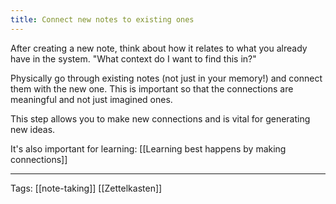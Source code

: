 ```yaml
---
title: Connect new notes to existing ones
---
```


After creating a new note, think about how it relates to what you already have in the system. "What context do I want to find this in?"

Physically go through existing notes (not just in your memory!) and connect them with the new one. This is important so that the connections are meaningful and not just imagined ones.

This step allows you to make new connections and is vital for generating new ideas.

It's also important for learning: [[Learning best happens by making connections]]

---

Tags: [[note-taking]] [[Zettelkasten]]